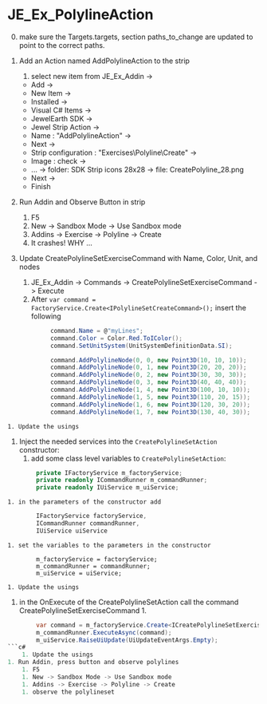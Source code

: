 # JE_Ex_PolylineAction
0. make sure the Targets.targets, section paths_to_change are updated to point to the correct paths.

1. Add an Action named AddPolylineAction to the strip
	1. select new item from JE_Ex_Addin -> 
	* Add -> 
	* New Item -> 
	* Installed -> 
	* Visual C# Items -> 
	* JewelEarth SDK -> 
	* Jewel Strip Action ->
	* Name : "AddPolylineAction" -> 
	* Next -> 
	* Strip configuration : "Exercises\Polyline\Create" ->
	* Image : check -> 
	* ... -> folder: SDK Strip icons 28x28 -> file: CreatePolyline_28.png
	* Next -> 
	* Finish
1. Run Addin and Observe Button in strip
	1. F5
	1. New -> Sandbox Mode -> Use Sandbox mode
	1. Addins -> Exercise -> Polyline -> Create 
	1. It crashes! WHY ...
1. Update CreatePolylineSetExerciseCommand with Name, Color, Unit, and nodes
	1. JE_Ex_Addin -> Commands -> CreatePolylineSetExerciseCommand -> Execute
	1. After `var command = FactoryService.Create<IPolylineSetCreateCommand>();` insert the following
```c#
			command.Name = @"myLines";
            command.Color = Color.Red.ToIColor();
            command.SetUnitSystem(UnitSystemDefinitionData.SI);

            command.AddPolylineNode(0, 0, new Point3D(10, 10, 10));
            command.AddPolylineNode(0, 1, new Point3D(20, 20, 20));
            command.AddPolylineNode(0, 2, new Point3D(30, 30, 30));
            command.AddPolylineNode(0, 3, new Point3D(40, 40, 40));
            command.AddPolylineNode(1, 4, new Point3D(100, 10, 10));
            command.AddPolylineNode(1, 5, new Point3D(110, 20, 15));
            command.AddPolylineNode(1, 6, new Point3D(120, 30, 20));
            command.AddPolylineNode(1, 7, new Point3D(130, 40, 30));
```
	1. Update the usings
1. Inject the needed services into the `CreatePolylineSetAction` constructor:
	1. add some class level variables to `CreatePolylineSetAction`:
```c#
	    private IFactoryService m_factoryService;
        private readonly ICommandRunner m_commandRunner;
        private readonly IUiService m_uiService;
```
	1. in the parameters of the constructor add
```c#
		IFactoryService factoryService,
        ICommandRunner commandRunner,
        IUiService uiService
```
	1. set the variables to the parameters in the constructor
```
        m_factoryService = factoryService;
        m_commandRunner = commandRunner;
        m_uiService = uiService;
```
	1. Update the usings
1. in the OnExecute of the CreatePolylineSetAction call the command CreatePolylineSetExerciseCommand 
	1. 
```c#
		var command = m_factoryService.Create<ICreatePolylineSetExerciseCommand>();
		m_commandRunner.ExecuteAsync(command);
		m_uiService.RaiseUiUpdate(UiUpdateEventArgs.Empty);	
```c#
	1. Update the usings
1. Run Addin, press button and observe polylines
	1. F5
	1. New -> Sandbox Mode -> Use Sandbox mode
	1. Addins -> Exercise -> Polyline -> Create 
	1. observe the polylineset